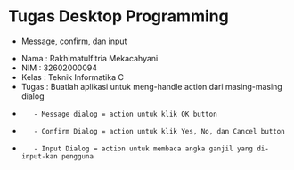 # Tugas Desktop Programming
- Message, confirm, dan input
+ Nama  : Rakhimatulfitria Mekacahyani
+ NIM   : 32602000094
+ Kelas : Teknik Informatika C
+ Tugas : Buatlah aplikasi untuk meng-handle action dari masing-masing dialog
-        - Message dialog = action untuk klik OK button
-        - Confirm Dialog = action untuk klik Yes, No, dan Cancel button
-        - Input Dialog = action untuk membaca angka ganjil yang di-input-kan pengguna

